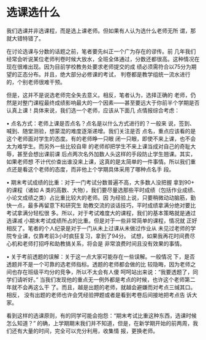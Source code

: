 # 选课选什么

我们选课并非选课程，而是选上课老师。但如果有人认为选什么老师无所  谓，那就大错特错了。

在讨论选课与分数的话题之前，笔者要先纠正一个广为存在的谬传。前  几年我们经常会听说某位老师判卷时候大放水，全班全体通过，分数还都很高。这种情况在现在很难出现。因为目前学校教务处要求老师提交的成  绩必须需符合以75分为期望的正态分布。并且，绝大部分必修课的考试，  判卷都是教学组统一流水进行的，个别老师很难干预。

但是，这并不是说选老师完全失去意义。相反，笔者认为，选择正确的  老师，仍然是对整门课程最终成绩影响最大的一个因素——甚至要远大于你前半个学期是否认真上课！具体来说，我们选一个老师，应该从下面几  点情报综合考虑：

•   点名方式：老师上课是否点名？点名是以什么方式进行的？一般来  说，签到、喊到、随堂测验，想蒙混的难度逐渐递增。我们关注是否  点名，重点应该看的是这个老师面对学生的态度。有的老师睁一只眼  闭一只眼，即使不来上课，也不会太为难学生。而另外一些比较自卑  的老师却把学生不来上课当成对自己的奇耻大辱，甚至会想出课前课  后点两次名外加数人头这样的手段防止学生翘课。其实，如果老师想  不计代价查出谁没来上课，这真的是太简单的一件事情。所以我们重  点还是看这个老师的态度，而非他上个学期具体采用了哪种点名手 段。

•   期末考试成绩的比重：对于一门考试分数普遍不高，大多数人没把握 拿到90+ 的课程（诸如 A 类的高数、大物），我们要尽量选那些平时成绩（包括作业成绩、小论文成绩之类）占比重比较大的老师。因  为经验上说，只要稍微动动脑筋，勤快一点，最多再留意下和研究生  助教交流的谈话技巧，平时成绩拿满分绝对要比考试拿满分轻松很 多。所以，对于考试难度大的课程，我们的基本策略就是通过选课减  小期末考试成绩所占的比重。但是对于一些非常简单的课程，情况就  正好相反了。笔者的个人纪录是对于一门从未上过课从未做过作业从  未见过老师的学院专业课，仅靠考前3小时疯狂复习，拿到了94分。 试想，如果我再花时间费尽心机和老师打招呼和助教搞关系，将会是 非常浪费时间且没有效果的事情。

•   关于考前透题的误解：关于这一点大家可能存在一些误解。一般情况  下，是否透题并不是一个可靠的选老师指标。透题的老师都会做的比  较隐晦，因为老师之间也存在班级平均分的竞争，所以不太会有人傻 呵呵站出来说：“我要透题了，同学们请听好。” 当我们发现他的重点无一例外都是考点的时候，也许这个老师第二年就不会再这么干 了。而且，越是出题的老师，就越会避嫌而对考点三缄其口。相反，  没有出题的老师也许会凭经验押题或者是看到考卷后间接地把考点告 诉大家。

看到这样的选课原则，有的同学可能会抱怨：“期末考试比重这种东西，选课时候怎么知道？” 的确，上学期期末我们并不知道，但是，在新学期开始的前两周，我们还有大量的时间，完全可以充分利用，收集情  报，更换老师。

